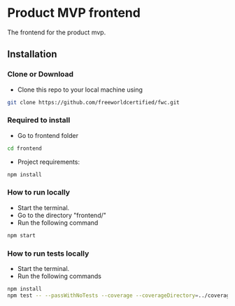 # Product MVP frontend

The frontend for the product mvp.

## Installation

### Clone or Download

- Clone this repo to your local machine using

```bash
git clone https://github.com/freeworldcertified/fwc.git
```

### Required to install

- Go to frontend folder

```bash
cd frontend
```

- Project requirements:

```bash
npm install
```

### How to run locally

- Start the terminal.
- Go to the directory "frontend/"
- Run the following command

```bash
npm start
```

### How to run tests locally

- Start the terminal.
- Run the following commands

```bash
npm install
npm test -- --passWithNoTests --coverage --coverageDirectory=../coverage-results/
```
